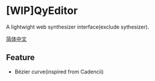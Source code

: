 # [WIP]QyEditor

A lightwight web synthesizer interface(exclude sythesizer).

[简体中文](README.zh-CN.md)

## Feature

* Bézier curve(inspired from Cadencii)
